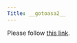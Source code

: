 ```yaml
---
Title: __gotoasa2__
---
```


<head><meta http-equiv="refresh" content="1; url='/research/snf16'" /></head><body><p>Please follow <a href="/research/snf16">this link</a>.</p></body>
